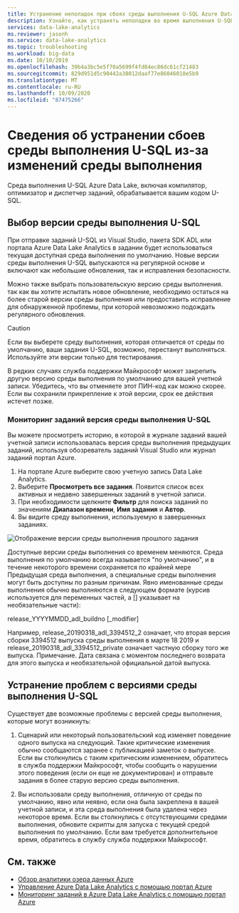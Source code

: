 ```yaml
---
title: Устранение неполадок при сбоях среды выполнения U-SQL Azure Data Lake Analytics
description: Узнайте, как устранять неполадки во время выполнения U-SQL.
services: data-lake-analytics
ms.reviewer: jasonh
ms.service: data-lake-analytics
ms.topic: troubleshooting
ms.workload: big-data
ms.date: 10/10/2019
ms.openlocfilehash: 39b4a3bc5e5f70a5699f4fd84ec86dc61cf21483
ms.sourcegitcommit: 829d951d5c90442a38012daaf77e86046018e5b9
ms.translationtype: MT
ms.contentlocale: ru-RU
ms.lasthandoff: 10/09/2020
ms.locfileid: "87475266"
---
```

# <a name="learn-how-to-troubleshoot-u-sql-runtime-failures-due-to-runtime-changes"></a>Сведения об устранении сбоев среды выполнения U-SQL из-за изменений среды выполнения

Среда выполнения U-SQL Azure Data Lake, включая компилятор, оптимизатор и диспетчер заданий, обрабатывается вашим кодом U-SQL.

## <a name="choosing-your-u-sql-runtime-version"></a>Выбор версии среды выполнения U-SQL

При отправке заданий U-SQL из Visual Studio, пакета SDK ADL или портала Azure Data Lake Analytics в задании будет использоваться текущая доступная среда выполнения по умолчанию. Новые версии среды выполнения U-SQL выпускаются на регулярной основе и включают как небольшие обновления, так и исправления безопасности.

Можно также выбрать пользовательскую версию среды выполнения. так как вы хотите испытать новое обновление, необходимо остаться на более старой версии среды выполнения или предоставить исправление для обнаруженной проблемы, при которой невозможно подождать регулярного обновления.

> [!CAUTION]
> Если вы выберете среду выполнения, которая отличается от среды по умолчанию, ваши задания U-SQL, возможно, перестанут выполняться. Используйте эти версии только для тестирования.

В редких случаях служба поддержки Майкрософт может закрепить другую версию среды выполнения по умолчанию для вашей учетной записи. Убедитесь, что вы отменяете этот ПИН-код как можно скорее. Если вы сохранили прикрепление к этой версии, срок ее действия истечет позже.

### <a name="monitoring-your-jobs-u-sql-runtime-version"></a>Мониторинг заданий версия среды выполнения U-SQL

Вы можете просмотреть историю, в которой в журнале заданий вашей учетной записи использовалась версия среды выполнения предыдущих заданий, используя обозреватель заданий Visual Studio или журнал заданий портал Azure.

1. На портале Azure выберите свою учетную запись Data Lake Analytics.
2. Выберите **Просмотреть все задания**. Появится список всех активных и недавно завершенных заданий в учетной записи.
3. При необходимости щелкните **Фильтр** для поиска заданий по значениям **Диапазон времени**, **Имя задания** и **Автор**.
4. Вы видите среду выполнения, используемую в завершенных заданиях.

![Отображение версии среды выполнения прошлого задания](./media/runtime-troubleshoot/prior-job-usql-runtime-version-.png)

Доступные версии среды выполнения со временем меняются. Среда выполнения по умолчанию всегда называется "по умолчанию", и в течение некоторого времени сохраняется по крайней мере Предыдущая среда выполнения, а специальные среды выполнения могут быть доступны по разным причинам. Явно именованные среды выполнения обычно выполняются в следующем формате (курсив используется для переменных частей, а [] указывает на необязательные части):

release_YYYYMMDD_adl_buildno [_modifier]

Например, release_20190318_adl_3394512_2 означает, что вторая версия сборки 3394512 выпуска среды выполнения в марте 18 2019 и release_20190318_adl_3394512_private означает частную сборку того же выпуска. Примечание. Дата связана с моментом последнего возврата для этого выпуска и необязательной официальной датой выпуска.


## <a name="troubleshooting-u-sql-runtime-version-issues"></a>Устранение проблем с версиями среды выполнения U-SQL

Существует две возможные проблемы с версией среды выполнения, которые могут возникнуть:

1. Сценарий или некоторый пользовательский код изменяет поведение одного выпуска на следующий. Такие критические изменения обычно сообщаются заранее с публикацией заметок о выпуске. Если вы столкнулись с таким критическим изменением, обратитесь в служба поддержки Майкрософт, чтобы сообщить о нарушении этого поведения (если он еще не документирован) и отправьте задания в более старую версию среды выполнения.

2. Вы использовали среду выполнения, отличную от среды по умолчанию, явно или неявно, если она была закреплена в вашей учетной записи, и эта среда выполнения была удалена через некоторое время. Если вы столкнулись с отсутствующими средами выполнения, обновите скрипты для запуска с текущей средой выполнения по умолчанию. Если вам требуется дополнительное время, обратитесь в службу служба поддержки Майкрософт.

## <a name="see-also"></a>См. также

- [Обзор аналитики озера данных Azure](data-lake-analytics-overview.md)
- [Управление Azure Data Lake Analytics с помощью портал Azure](data-lake-analytics-manage-use-portal.md)
- [Мониторинг заданий в Azure Data Lake Analytics с помощью портал Azure](data-lake-analytics-monitor-and-troubleshoot-jobs-tutorial.md)
